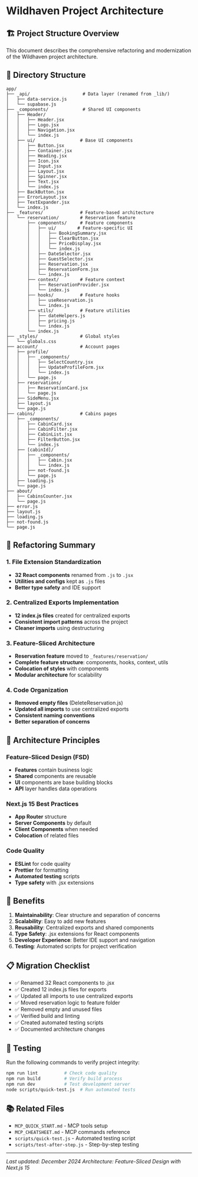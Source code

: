 # Wildhaven Project Architecture

## 🏗️ Project Structure Overview

This document describes the comprehensive refactoring and modernization of the Wildhaven project architecture.

## 📁 Directory Structure

```
app/
├── _api/                    # Data layer (renamed from _lib/)
│   ├── data-service.js
│   └── supabase.js
├── _components/             # Shared UI components
│   ├── Header/
│   │   ├── Header.jsx
│   │   ├── Logo.jsx
│   │   ├── Navigation.jsx
│   │   └── index.js
│   ├── ui/                 # Base UI components
│   │   ├── Button.jsx
│   │   ├── Container.jsx
│   │   ├── Heading.jsx
│   │   ├── Icon.jsx
│   │   ├── Input.jsx
│   │   ├── Layout.jsx
│   │   ├── Spinner.jsx
│   │   ├── Text.jsx
│   │   └── index.js
│   ├── BackButton.jsx
│   ├── ErrorLayout.jsx
│   ├── TextExpander.jsx
│   └── index.js
├── _features/              # Feature-based architecture
│   └── reservation/        # Reservation feature
│       ├── components/     # Feature components
│       │   ├── ui/        # Feature-specific UI
│       │   │   ├── BookingSummary.jsx
│       │   │   ├── ClearButton.jsx
│       │   │   ├── PriceDisplay.jsx
│       │   │   └── index.js
│       │   ├── DateSelector.jsx
│       │   ├── GuestSelector.jsx
│       │   ├── Reservation.jsx
│       │   ├── ReservationForm.jsx
│       │   └── index.js
│       ├── context/        # Feature context
│       │   ├── ReservationProvider.jsx
│       │   └── index.js
│       ├── hooks/          # Feature hooks
│       │   ├── useReservation.js
│       │   └── index.js
│       ├── utils/          # Feature utilities
│       │   ├── dateHelpers.js
│       │   ├── pricing.js
│       │   └── index.js
│       └── index.js
├── _styles/                # Global styles
│   └── globals.css
├── account/                # Account pages
│   ├── profile/
│   │   ├── _components/
│   │   │   ├── SelectCountry.jsx
│   │   │   ├── UpdateProfileForm.jsx
│   │   │   └── index.js
│   │   └── page.js
│   ├── reservations/
│   │   ├── ReservationCard.jsx
│   │   └── page.js
│   ├── SideMenu.jsx
│   ├── layout.js
│   └── page.js
├── cabins/                 # Cabins pages
│   ├── _components/
│   │   ├── CabinCard.jsx
│   │   ├── CabinFilter.jsx
│   │   ├── CabinList.jsx
│   │   ├── FilterButton.jsx
│   │   └── index.js
│   ├── [cabinId]/
│   │   ├── _components/
│   │   │   ├── Cabin.jsx
│   │   │   └── index.js
│   │   ├── not-found.js
│   │   └── page.js
│   ├── loading.js
│   └── page.js
├── about/
│   ├── CabinsCounter.jsx
│   └── page.js
├── error.js
├── layout.js
├── loading.js
├── not-found.js
└── page.js
```

## 🔄 Refactoring Summary

### 1. File Extension Standardization

- **32 React components** renamed from `.js` to `.jsx`
- **Utilities and configs** kept as `.js` files
- **Better type safety** and IDE support

### 2. Centralized Exports Implementation

- **12 index.js files** created for centralized exports
- **Consistent import patterns** across the project
- **Cleaner imports** using destructuring

### 3. Feature-Sliced Architecture

- **Reservation feature** moved to `_features/reservation/`
- **Complete feature structure**: components, hooks, context, utils
- **Colocation of styles** with components
- **Modular architecture** for scalability

### 4. Code Organization

- **Removed empty files** (DeleteReservation.js)
- **Updated all imports** to use centralized exports
- **Consistent naming conventions**
- **Better separation of concerns**

## 🎯 Architecture Principles

### Feature-Sliced Design (FSD)

- **Features** contain business logic
- **Shared** components are reusable
- **UI** components are base building blocks
- **API** layer handles data operations

### Next.js 15 Best Practices

- **App Router** structure
- **Server Components** by default
- **Client Components** when needed
- **Colocation** of related files

### Code Quality

- **ESLint** for code quality
- **Prettier** for formatting
- **Automated testing** scripts
- **Type safety** with .jsx extensions

## 🚀 Benefits

1. **Maintainability**: Clear structure and separation of concerns
2. **Scalability**: Easy to add new features
3. **Reusability**: Centralized exports and shared components
4. **Type Safety**: .jsx extensions for React components
5. **Developer Experience**: Better IDE support and navigation
6. **Testing**: Automated scripts for project verification

## 📋 Migration Checklist

- ✅ Renamed 32 React components to .jsx
- ✅ Created 12 index.js files for exports
- ✅ Updated all imports to use centralized exports
- ✅ Moved reservation logic to feature folder
- ✅ Removed empty and unused files
- ✅ Verified build and linting
- ✅ Created automated testing scripts
- ✅ Documented architecture changes

## 🔧 Testing

Run the following commands to verify project integrity:

```bash
npm run lint          # Check code quality
npm run build         # Verify build process
npm run dev           # Test development server
node scripts/quick-test.js  # Run automated tests
```

## 📚 Related Files

- `MCP_QUICK_START.md` - MCP tools setup
- `MCP_CHEATSHEET.md` - MCP commands reference
- `scripts/quick-test.js` - Automated testing script
- `scripts/test-after-step.js` - Step-by-step testing

---

_Last updated: December 2024_
_Architecture: Feature-Sliced Design with Next.js 15_
